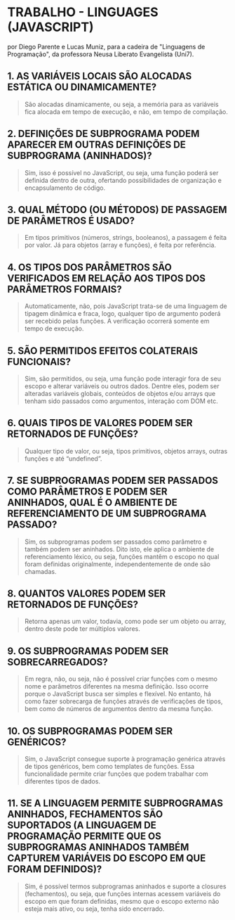 # TRABALHO - LINGUAGES (JAVASCRIPT)
por Diego Parente e Lucas Muniz, para a cadeira de "Linguagens de Programação", da professora Neusa Liberato Evangelista (Uni7).


## 1. AS VARIÁVEIS LOCAIS SÃO ALOCADAS ESTÁTICA OU DINAMICAMENTE?	

> São alocadas dinamicamente, ou seja, a memória para as variáveis fica alocada em tempo de execução, e não, em tempo de compilação.


## 2. DEFINIÇÕES DE SUBPROGRAMA PODEM APARECER EM OUTRAS DEFINIÇÕES DE SUBPROGRAMA (ANINHADOS)?

> Sim, isso é possível no JavaScript, ou seja, uma função poderá ser definida dentro de outra, ofertando possibilidades de organização e encapsulamento de código.


## 3. QUAL MÉTODO (OU MÉTODOS) DE PASSAGEM DE PARÂMETROS É USADO?

> Em tipos primitivos (números, strings, booleanos), a passagem é feita por valor. Já para objetos (array e funções), é feita por referência.


## 4. OS TIPOS DOS PARÂMETROS SÃO VERIFICADOS EM RELAÇÃO AOS TIPOS DOS PARÂMETROS FORMAIS?

> Automaticamente, não, pois JavaScript trata-se de uma linguagem de tipagem dinâmica e fraca, logo, qualquer tipo de argumento poderá ser recebido pelas funções. A verificação ocorrerá somente em tempo de execução.


## 5. SÃO PERMITIDOS EFEITOS COLATERAIS FUNCIONAIS?
  
> Sim, são permitidos, ou seja, uma função pode interagir fora de seu escopo e alterar variáveis ou outros dados. Dentre eles, podem ser alteradas variáveis globais, conteúdos de objetos e/ou arrays que tenham sido passados como argumentos, interação com DOM etc.


## 6. QUAIS TIPOS DE VALORES PODEM SER RETORNADOS DE FUNÇÕES?
  
> Qualquer tipo de valor, ou seja, tipos primitivos, objetos arrays, outras funções e até “undefined”.


## 7. SE SUBPROGRAMAS PODEM SER PASSADOS COMO PARÂMETROS E PODEM SER ANINHADOS, QUAL É O AMBIENTE DE REFERENCIAMENTO DE UM SUBPROGRAMA PASSADO?

> Sim, os subprogramas podem ser passados como parâmetro e também podem ser aninhados. Dito isto, ele aplica o ambiente de referenciamento léxico, ou seja, funções mantêm o escopo no qual foram definidas originalmente, independentemente de onde são chamadas.


## 8. QUANTOS VALORES PODEM SER RETORNADOS DE FUNÇÕES?

> Retorna apenas um valor, todavia, como pode ser um objeto ou array, dentro deste pode ter múltiplos valores.


## 9. OS SUBPROGRAMAS PODEM SER SOBRECARREGADOS?

> Em regra, não, ou seja, não é possível criar funções com o mesmo nome e parâmetros diferentes na mesma definição. Isso ocorre porque o JavaScript busca ser simples e flexível.
No entanto, há como fazer sobrecarga de funções através de verificações de tipos, bem como de números de argumentos dentro da mesma função.


## 10. OS SUBPROGRAMAS PODEM SER GENÉRICOS?

> Sim, o JavaScript consegue suporte à programação genérica através de tipos genéricos, bem como templates de funções. Essa funcionalidade permite criar funções que podem trabalhar com diferentes tipos de dados.


## 11. SE A LINGUAGEM PERMITE SUBPROGRAMAS ANINHADOS, FECHAMENTOS SÃO SUPORTADOS (A LINGUAGEM DE PROGRAMAÇÃO PERMITE QUE OS SUBPROGRAMAS ANINHADOS TAMBÉM CAPTUREM VARIÁVEIS DO ESCOPO EM QUE FORAM DEFINIDOS)?

> Sim, é possível termos subprogramas aninhados e suporte a closures (fechamentos), ou seja, que funções internas acessem variáveis do escopo em que foram definidas, mesmo que o escopo externo não esteja mais ativo, ou seja, tenha sido encerrado.
